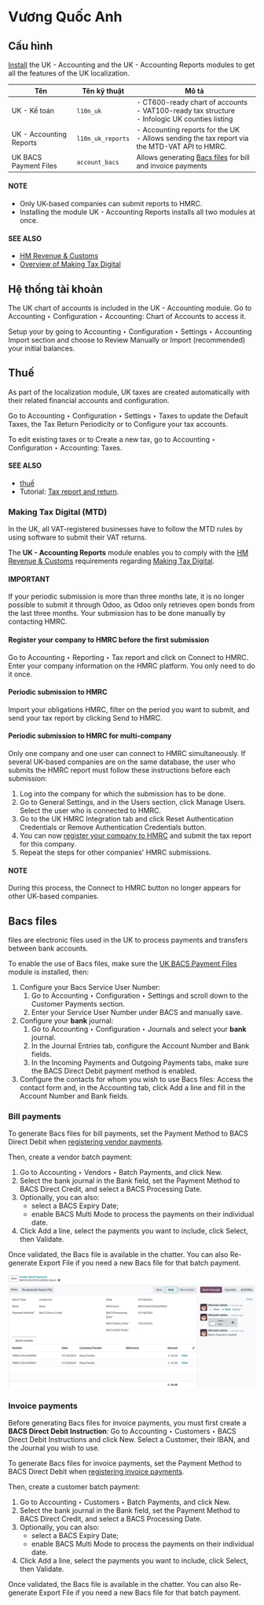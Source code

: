 # Vương Quốc Anh

<a id="united-kingdom-modules"></a>

## Cấu hình

[Install](../../general/apps_modules.md#general-install) the UK - Accounting and the UK - Accounting
Reports modules to get all the features of the UK localization.

| Tên                     | Tên kỹ thuật      | Mô tả                                                                                                |
|-------------------------|-------------------|------------------------------------------------------------------------------------------------------|
| UK - Kế toán            | `l10n_uk`         | - CT600-ready chart of accounts<br/>- VAT100-ready tax structure<br/>- Infologic UK counties listing |
| UK - Accounting Reports | `l10n_uk_reports` | - Accounting reports for the UK<br/>- Allows sending the tax report via the MTD-VAT API to HMRC.     |
| UK BACS Payment Files   | `account_bacs`    | Allows generating [Bacs files](#united-kingdom-bacs-files) for bill and invoice payments             |

#### NOTE
- Only UK-based companies can submit reports to HMRC.
- Installing the module UK - Accounting Reports installs all two modules at once.

#### SEE ALSO
- [HM Revenue & Customs](https://www.gov.uk/government/organisations/hm-revenue-customs/)
- [Overview of Making Tax Digital](https://www.gov.uk/government/publications/making-tax-digital/overview-of-making-tax-digital/)

## Hệ thống tài khoản

The UK chart of accounts is included in the UK - Accounting module. Go to
Accounting ‣ Configuration ‣ Accounting: Chart of Accounts to access it.

Setup your  by going to Accounting ‣ Configuration
‣ Settings ‣ Accounting Import section and choose to Review Manually or
Import (recommended) your initial balances.

## Thuế

As part of the localization module, UK taxes are created automatically with their related financial
accounts and configuration.

Go to Accounting ‣ Configuration ‣ Settings ‣ Taxes to update the
Default Taxes, the Tax Return Periodicity or to Configure your
tax accounts.

To edit existing taxes or to Create a new tax, go to Accounting ‣
Configuration ‣ Accounting: Taxes.

#### SEE ALSO
- [thuế](../accounting/taxes/)
- Tutorial: [Tax report and return](https://www.odoo.com/slides/slide/tax-report-and-return-1719?fullscreen=1).

### Making Tax Digital (MTD)

In the UK, all VAT-registered businesses have to follow the MTD rules by using software to submit
their VAT returns.

The **UK - Accounting Reports** module enables you to comply with the [HM Revenue & Customs](https://www.gov.uk/government/organisations/hm-revenue-customs/) requirements regarding
[Making Tax Digital](https://www.gov.uk/government/publications/making-tax-digital/overview-of-making-tax-digital/).

#### IMPORTANT
If your periodic submission is more than three months late, it is no longer possible to submit
it through Odoo, as Odoo only retrieves open bonds from the last three months. Your submission
has to be done manually by contacting HMRC.

<a id="uk-localization-hmrc-registration"></a>

#### Register your company to HMRC before the first submission

Go to Accounting ‣ Reporting ‣ Tax report and click on
Connect to HMRC. Enter your company information on the HMRC platform. You only need to
do it once.

#### Periodic submission to HMRC

Import your obligations HMRC, filter on the period you want to submit, and send your tax report by
clicking Send to HMRC.

#### Periodic submission to HMRC for multi-company

Only one company and one user can connect to HMRC simultaneously. If several UK-based companies are
on the same database, the user who submits the HMRC report must follow these instructions before
each submission:

1. Log into the company for which the submission has to be done.
2. Go to General Settings, and in the Users section, click
   Manage Users. Select the user who is connected to HMRC.
3. Go to the UK HMRC Integration tab and click Reset Authentication
   Credentials or Remove Authentication Credentials button.
4. You can now [register your company to HMRC](#uk-localization-hmrc-registration) and submit
   the tax report for this company.
5. Repeat the steps for other companies' HMRC submissions.

#### NOTE
During this process, the Connect to HMRC button no longer appears for other UK-based
companies.

<a id="united-kingdom-bacs-files"></a>

## Bacs files

 files are electronic files used in the UK to
process payments and transfers between bank accounts.

To enable the use of Bacs files, make sure the [UK BACS Payment Files](#united-kingdom-modules)
module is installed, then:

1. Configure your Bacs Service User Number:
   1. Go to Accounting ‣ Configuration ‣ Settings and scroll down to the
      Customer Payments section.
   2. Enter your Service User Number under BACS and manually save.
2. Configure your **bank** journal:
   1. Go to Accounting ‣ Configuration ‣ Journals and select your **bank**
      journal.
   2. In the Journal Entries tab, configure the Account Number and
      Bank fields.
   3. In the Incoming Payments and Outgoing Payments tabs, make sure the
      BACS Direct Debit payment method is enabled.
3. Configure the contacts for whom you wish to use Bacs files: Access the contact form and, in
   the Accounting tab, click Add a line and fill in the
   Account Number and Bank fields.

### Bill payments

To generate Bacs files for bill payments, set the Payment Method to
BACS Direct Debit when [registering vendor payments](../accounting/payments/batch.md#batch-payments-register-payments).

Then, create a vendor batch payment:

1. Go to Accounting ‣ Vendors ‣ Batch Payments, and click New.
2. Select the bank journal in the Bank field, set the Payment Method to
   BACS Direct Credit, and select a BACS Processing Date.
3. Optionally, you can also:
   - select a BACS Expiry Date;
   - enable BACS Multi Mode to process the payments on their individual date.
4. Click Add a line, select the payments you want to include, click Select,
   then Validate.

Once validated, the Bacs file is available in the chatter. You can also Re-generate
Export File if you need a new Bacs file for that batch payment.

![Vendor Batch Payment view with generated BACS file.](../../../.gitbook/assets/bacs-files.png)

### Invoice payments

Before generating Bacs files for invoice payments, you must first create a **BACS Direct Debit
Instruction**: Go to Accounting ‣ Customers ‣ BACS Direct Debit Instructions
and click New. Select a Customer, their IBAN, and the
Journal you wish to use.

To generate Bacs files for invoice payments, set the Payment Method to
BACS Direct Debit when [registering invoice payments](../accounting/payments/batch.md#batch-payments-register-payments).

Then, create a customer batch payment:

1. Go to Accounting ‣ Customers ‣ Batch Payments, and click New.
2. Select the bank journal in the Bank field, set the Payment Method to
   BACS Direct Credit, and select a BACS Processing Date.
3. Optionally, you can also:
   - select a BACS Expiry Date;
   - enable BACS Multi Mode to process the payments on their individual date.
4. Click Add a line, select the payments you want to include, click Select,
   then Validate.

Once validated, the Bacs file is available in the chatter. You can also Re-generate
Export File if you need a new Bacs file for that batch payment.
